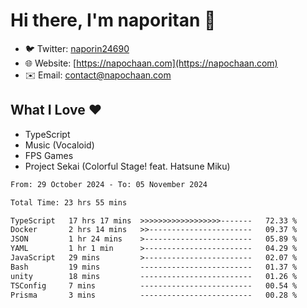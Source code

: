 # Hi there, I'm naporitan 👋

- 🐦 Twitter: [naporin24690](https://twitter.com/naporin24690)
- 🌐 Website: [https://napochaan.com](https://napochaan.com)
- ✉️ Email: [contact@napochaan.com](mailto:contact@napochaan.com)

## What I Love ❤️
- TypeScript
- Music (Vocaloid)
- FPS Games
- Project Sekai (Colorful Stage! feat. Hatsune Miku)

<!--START_SECTION:waka-->

```txt
From: 29 October 2024 - To: 05 November 2024

Total Time: 23 hrs 55 mins

TypeScript   17 hrs 17 mins  >>>>>>>>>>>>>>>>>>-------   72.33 %
Docker       2 hrs 14 mins   >>-----------------------   09.37 %
JSON         1 hr 24 mins    >------------------------   05.89 %
YAML         1 hr 1 min      >------------------------   04.29 %
JavaScript   29 mins         >------------------------   02.07 %
Bash         19 mins         -------------------------   01.37 %
unity        18 mins         -------------------------   01.26 %
TSConfig     7 mins          -------------------------   00.54 %
Prisma       3 mins          -------------------------   00.28 %
```

<!--END_SECTION:waka-->

